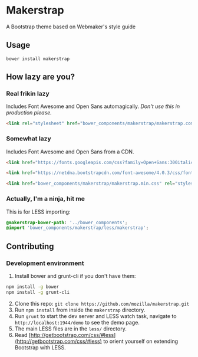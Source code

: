 # Makerstrap

A Bootstrap theme based on Webmaker's style guide

## Usage

```
bower install makerstrap
```

## How lazy are you?

### Real frikin lazy

Includes Font Awesome and Open Sans automagically. *Don't use this in production please.*

```html
<link rel="stylesheet" href="bower_components/makerstrap/makerstrap.complete.min.css">
```

### Somewhat lazy

Includes Font Awesome and Open Sans from a CDN.

```html
<link href="https://fonts.googleapis.com/css?family=Open+Sans:300italic,400italic,700italic,400,300,700" rel="stylesheet">

<link href="https://netdna.bootstrapcdn.com/font-awesome/4.0.3/css/font-awesome.css" rel="stylesheet">

<link href="bower_components/makerstrap/makerstrap.min.css" rel="stylesheet">
```

### Actually, I'm a ninja, hit me

This is for LESS importing:

```css
@makerstrap-bower-path: '../bower_components';
@import 'bower_components/makerstrap/less/makerstrap';

```

## Contributing

### Development environment

1. Install bower and grunt-cli if you don't have them:

  ```bash
  npm install -g bower
  npm install -g grunt-cli
  ```

2. Clone this repo: `git clone https://github.com/mozilla/makerstrap.git`
3. Run `npm install` from inside the `makerstrap` directory.
4. Run `grunt` to start the dev server and LESS watch task, navigate to `http://localhost:1944/demo` to see the demo page.
5. The main LESS files are in the `less/` directory.
6. Read [http://getbootstrap.com/css/#less](http://getbootstrap.com/css/#less) to orient yourself on extending Bootstrap with LESS.
